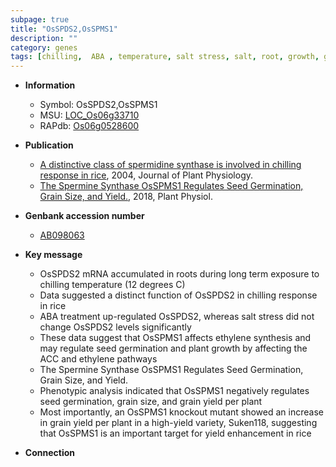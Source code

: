 ```yaml
---
subpage: true
title: "OsSPDS2,OsSPMS1"
description: ""
category: genes
tags: [chilling,  ABA , temperature, salt stress, salt, root, growth, grain, seed, seed germination, grain yield, yield, grain size, ethylene, plant growth]
---
```


* **Information**  
    + Symbol: OsSPDS2,OsSPMS1  
    + MSU: [LOC_Os06g33710](http://rice.plantbiology.msu.edu/cgi-bin/ORF_infopage.cgi?orf=LOC_Os06g33710)  
    + RAPdb: [Os06g0528600](http://rapdb.dna.affrc.go.jp/viewer/gbrowse_details/irgsp1?name=Os06g0528600)  

* **Publication**  
    + [A distinctive class of spermidine synthase is involved in chilling response in rice](http://www.ncbi.nlm.nih.gov/pubmed?term=A+distinctive+class+of+spermidine+synthase+is+involved+in+chilling+response+in+rice%5BTitle%5D), 2004, Journal of Plant Physiology.
    + [The Spermine Synthase OsSPMS1 Regulates Seed Germination, Grain Size, and Yield.](http://www.ncbi.nlm.nih.gov/pubmed?term=The+Spermine+Synthase+OsSPMS1+Regulates+Seed+Germination,+Grain+Size,+and+Yield.%5BTitle%5D), 2018, Plant Physiol.

* **Genbank accession number**  
    + [AB098063](http://www.ncbi.nlm.nih.gov/nuccore/AB098063)

* **Key message**  
    + OsSPDS2 mRNA accumulated in roots during long term exposure to chilling temperature (12 degrees C)
    + Data suggested a distinct function of OsSPDS2 in chilling response in rice
    + ABA treatment up-regulated OsSPDS2, whereas salt stress did not change OsSPDS2 levels significantly
    + These data suggest that OsSPMS1 affects ethylene synthesis and may regulate seed germination and plant growth by affecting the ACC and ethylene pathways
    + The Spermine Synthase OsSPMS1 Regulates Seed Germination, Grain Size, and Yield.
    + Phenotypic analysis indicated that OsSPMS1 negatively regulates seed germination, grain size, and grain yield per plant
    + Most importantly, an OsSPMS1 knockout mutant showed an increase in grain yield per plant in a high-yield variety, Suken118, suggesting that OsSPMS1 is an important target for yield enhancement in rice

* **Connection**  



